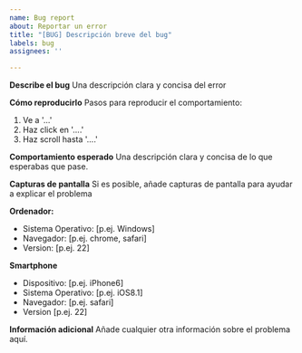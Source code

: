 ```yaml
---
name: Bug report
about: Reportar un error
title: "[BUG] Descripción breve del bug"
labels: bug
assignees: ''

---
```


**Describe el bug**
Una descripción clara y concisa del error

**Cómo reproducirlo**
Pasos para reproducir el comportamiento:
1. Ve a '...'
2. Haz click en '....'
3. Haz scroll hasta '....'

**Comportamiento esperado**
Una descripción clara y concisa de lo que esperabas que pase.

**Capturas de pantalla**
Si es posible, añade capturas de pantalla para ayudar a explicar el problema

**Ordenador:**
 - Sistema Operativo: [p.ej. Windows]
 - Navegador: [p.ej. chrome, safari]
 - Version: [p.ej. 22]

**Smartphone**
 - Dispositivo: [p.ej. iPhone6]
 - Sistema Operativo: [p.ej. iOS8.1]
 - Navegador: [p.ej. safari]
 - Version [p.ej. 22]

**Información adicional**
Añade cualquier otra información sobre el problema aquí.
